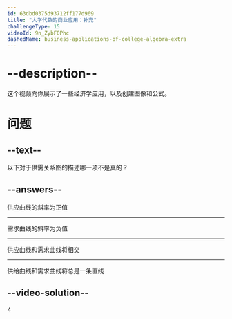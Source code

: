 ```yaml
---
id: 63dbd0375d93712ff177d969
title: "大学代数的商业应用：补充"
challengeType: 15
videoId: 9n_ZybF0Phc
dashedName: business-applications-of-college-algebra-extra
---
```


# --description--

这个视频向你展示了一些经济学应用，以及创建图像和公式。

# 问题

## --text--

以下对于供需关系图的描述哪一项不是真的？

## --answers--

供应曲线的斜率为正值

---

需求曲线的斜率为负值

---

供应曲线和需求曲线将相交

---

供给曲线和需求曲线将总是一条直线

## --video-solution--

4
